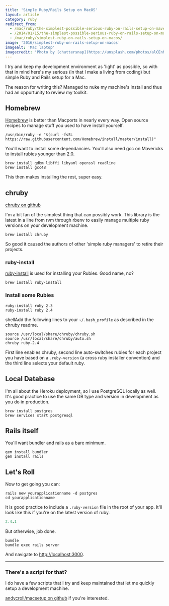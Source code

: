 ```yaml
---
title: 'Simple Ruby/Rails Setup on MacOS'
layout: article
category: ruby
redirect_from:
  - /mac/ruby/the-simplest-possible-serious-ruby-on-rails-setup-on-mavericks/
  - /2014/01/15/the-simplest-possible-serious-ruby-on-rails-setup-on-mavericks/
  - /mac/ruby/simplest-ruby-on-rails-setup-on-macos/
image: '2016/simplest-ruby-on-rails-setup-on-macos'
imagealt: 'Mac laptop'
imagecredit: 'Photo by [chuttersnap](https://unsplash.com/photos/alCEnNmzhPE) on Unsplash'
---
```


I try and keep my development environment as 'light' as possible, so with that in mind here's my serious (in that I make a living from coding) but simple Ruby and Rails setup for a Mac.

The reason for writing this? Managed to nuke my machine's install and thus had an opportunity to review my toolkit.

## Homebrew

[Homebrew](http://brew.sh) is better than Macports in nearly every way. Open source recipes to manage stuff you used to have install yourself.

```shell
/usr/bin/ruby -e "$(curl -fsSL https://raw.githubusercontent.com/Homebrew/install/master/install)"
```

You'll want to install some dependancies. You'll also need gcc on Mavericks to install rubies younger than 2.0.

```shell
brew install gdbm libffi libyaml openssl readline
brew install gcc48
```

This then makes installing the rest, super easy.

## chruby

[chruby on github](https://github.com/postmodern/chruby)

I'm a bit fan of the simplest thing that can possibly work. This library is the latest in a line from rvm through rbenv to easily manage multiple ruby versions on your development machine.

```shell
brew install chruby
```

So good it caused the authors of other 'simple ruby managers' to retire their projects.

### ruby-install

[ruby-install](https://github.com/postmodern/ruby-install) is used for installing your Rubies. Good name, no?

```shell
brew install ruby-install
```

### Install some Rubies

```shell
ruby-install ruby 2.3
ruby-install ruby 2.4
```

shellAdd the following lines to your `~/.bash_profile` as described in the chruby readme.

    source /usr/local/share/chruby/chruby.sh
    source /usr/local/share/chruby/auto.sh
    chruby ruby-2.4

First line enables chruby, second line auto-switches rubies for each project you have based on a `.ruby-version` (a cross ruby installer convention) and the third line selects your default ruby.

## Local Database

I'm all about the Heroku deployment, so I use PostgreSQL locally as well. It's good practice to use the same DB type and version in development as you do in production.

```shell
brew install postgres
brew services start postgresql
```

## Rails itself

You'll want bundler and rails as a bare minimum.

```shell
gem install bundler
gem install rails
```

## Let's Roll

Now to get going you can:

```shell
rails new yourapplicationname -d postgres
cd yourapplicationname
```

It is good practice to include a `.ruby-version` file in the root of your app. It'll look like this if you're on the latest version of ruby.

```ruby
2.4.1
```

But otherwise, job done.

```shell
bundle
bundle exec rails server
```

And navigate to [http://localhost:3000](http://localhost:3000).

-----

### There's a script for that?

I do have a few scripts that I try and keep maintained that let me quickly setup a development machine.

[andycroll/macsetup on github](https://github.com/andycroll/macsetup) if you're interested.
